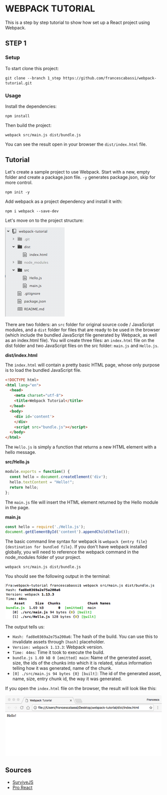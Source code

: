# WEBPACK TUTORIAL

This is a step by step tutorial to show how set up a React project using Webpack.

## STEP 1

### Setup

To start clone this project:

```
git clone --branch 1_step https://github.com/francescabassi/webpack-tutorial.git
```

### Usage

Install the dependencies:

```
npm install
```

Then build the project:

```
webpack src/main.js dist/bundle.js
```

You can see the result open in your browser the `dist/index.html` file.

## Tutorial

Let's create a sample project to use Webpack. Start with a new, empty folder and create a package.json file. ```-y``` generates package.json, skip for more control.

```
npm init -y
```
Add webpack as a project dependency and install it with:

```
npm i webpack --save-dev
```
Let's move on to the project structure:

![Alt text][project_structure_img]

There are two folders: an `src` folder for original source code / JavaScript modules, and a `dist` folder for files that are ready to be used in the browser (which include the bundled JavaScript file generated by Webpack, as well as an index.html file). You will create three files: an `index.html` file on the dist folder and two JavaScript files on the src folder: `main.js` and `Hello.js`.

**dist/index.html**

The `index.html` will contain a pretty basic HTML page, whose only purpose is to load the bundled JavaScript file.

```html
<!DOCTYPE html>
<html lang="en">
  <head>
    <meta charset="utf-8">
    <title>Webpack Tutorial</title>
  </head>
  <body>
    <div id='content'>
    </div>
    <script src="bundle.js"></script>
  </body>
</html>
```
The `Hello.js` is simply a function that returns a new HTML element with a hello message.

**src/Hello.js**

```javascript
module.exports = function() {
  const hello = document.createElement('div');
  hello.textContent = "Hello!";
  return hello;
};
```

The `main.js` file will insert the HTML element returned by the Hello module in the page.

**main.js**

```javascript
const hello = require('./Hello.js');
document.getElementById('content').appendChild(hello());

```

The basic command line syntax for webpack is `webpack {entry file} {destination for bundled file}`. If you don't have webpack installed globally, you will need to reference the webpack command in the node_modules folder of your project.

```
webpack src/main.js dist/bundle.js
```

You should see the following output in the terminal:

![alt text][first_build_img]

The output tells us:
- `Hash: fad8e0369a2e75a200a6`: The hash of the build. You can use this to invalidate assets through `[hash]` placeholder.
- `Version: webpack 1.13.3`: Webpack version.
- `Time: 44ms`: Time it took to execute the build.
- `bundle.js 1.69 kB 0 [emitted] main`: Name of the generated asset, size, the ids of the chunks into which it is related, status information telling how it was generated, name of the chunk.
- `[0] ./src/main.js 94 bytes {0} [built]`: The id of the generated asset, name, size, entry chunk id, the way it was generated.

If you open the `index.html` file on the browser, the result will look like this:

![alt text][first_output_img]

## Sources
- [SurviveJS]
- [Pro React]

[SurviveJS]: <http://survivejs.com/webpack/introduction/>
[Pro React]: <http://www.pro-react.com/materials/appendixA/>

[project_structure_img]: ./img/webpack_project_structure.png "project structure"
[first_build_img]: ./img/webpack_first_build.png "first build"
[first_output_img]: ./img/webpack_first_output.png "first output"
